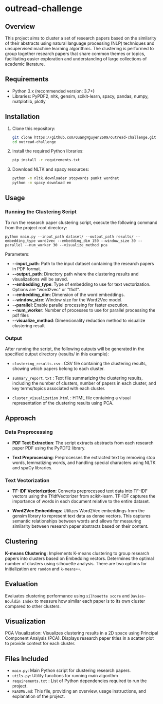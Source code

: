# outread-challenge

## Overview
This project aims to cluster a set of research papers based on the similarity of their abstracts using natural language processing (NLP) techniques and unsupervised machine learning algorithms. The clustering is performed to group together research papers that share common themes or topics, facilitating easier exploration and understanding of large collections of academic literature.

## Requirements
- Python 3.x (recommended version: 3.7+)
- Libraries: PyPDF2, nltk, gensim, scikit-learn, spacy, pandas, numpy, matplotlib, plotly

## Installation
1. Clone this repository:
   ```bash
   git clone https://github.com/QuangNguyen2609/outread-challenge.git
   cd outread-challenge
2. Install the required Python libraries:
    ```bash
    pip install -r requirements.txt
3. Download NLTK and spacy resources:

    ```bash
    python -m nltk.downloader stopwords punkt wordnet
    python -m spacy download en
## Usage
### Running the Clustering Script
To run the research paper clustering script, execute the following command from the project root directory:
```
python main.py --input_path dataset/ --output_path results/ --embedding_type word2vec --embedding_dim 150 --window_size 30 --parallel --num_worker 30 --visualize_method pca
```
Parameters:

+ **--input_path**: Path to the input dataset containing the research papers in PDF format.
+ **--output_path**: Directory path where the clustering results and visualizations will be saved.
+ **--embedding_type**: Type of embedding to use for text vectorization. Options are "word2vec" or "tfidf".
+ **--embedding_dim**: Dimension of the word embeddings.
+ **--window_size**: Window size for the Word2Vec model.
+ -**-parallel**: Enable parallel processing for faster execution.
+ **--num_worker**: Number of processes to use for parallel processing the pdf files
+ **--visualize_method**: Dimensionality reduction method to visualize clustering result
### Output

After running the script, the following outputs will be generated in the specified output directory (results/ in this example):

+ `clustering_results.csv` : CSV file containing the clustering results, showing which papers belong to each cluster.

+ `summary_report.txt` : Text file summarizing the clustering results, including the number of clusters, number of papers in each cluster, and key terms/topics associated with each cluster.

+ `cluster_visualization.html` : HTML file containing a visual representation of the clustering results using PCA.

## Approach
### Data Preprocessing
  +  **PDF Text Extraction**: The script extracts abstracts from each research paper PDF using the PyPDF2 library. 

  + **Text Preprocessing**: Preprocesses the extracted text by removing stop words, lemmatizing words, and handling special characters using NLTK and spaCy libraries.

### Text Vectorization

+ **TF-IDF Vectorization**: Converts preprocessed text data into TF-IDF vectors using the TfidfVectorizer from scikit-learn. TF-IDF captures the importance of words in each document relative to the entire dataset.

+ **Word2Vec Embeddings**: Utilizes Word2Vec embeddings from the gensim library to represent text data as dense vectors. This captures semantic relationships between words and allows for measuring similarity between research paper abstracts based on their content.

## Clustering
**K-means Clustering**: Implements K-means clustering to group research papers into clusters based on Embedding vectors. Determines the optimal number of clusters using silhouette analysis. There are two options for initialization are `random` and `k-means++`.

## Evaluation
Evaluates clustering performance using `silhouette score` and `Davies-Bouldin Index` to measure how similar each paper is to its own cluster compared to other clusters.

## Visualization
PCA Visualization: Visualizes clustering results in a 2D space using Principal Component Analysis (PCA). Displays research paper titles in a scatter plot to provide context for each cluster.

## Files Included
+ `main.py`: Main Python script for clustering research papers.
+ `utils.py`: Utility functions for running main algorithm
+ `requirements.txt` : List of Python dependencies required to run the project.
+ `README.md`: This file, providing an overview, usage instructions, and explanation of the project.
